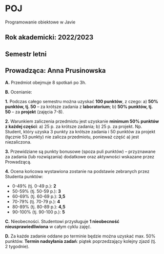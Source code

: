 # POJ 
Programowanie obiektowe w Javie 

## Rok akademicki: 2022/2023 
## Semestr letni 
## Prowadząca: Anna Prusinowska 

**A.** Przedmiot obejmuje 8 spotkań po 3h. 

**B.** Ocenianie:

**1.** Podczas całego semestru można uzyskać **100 punktów**, z czego:
   a) **50% punktów, tj. 50** – za krótsze zadania z **laboratorium**;
   b) **50% punktów, tj. 50** – za **projekt** (zajęcia 7-8).

**2.** Warunkiem zaliczenia przedmiotu jest uzyskanie **minimum 50% punktów z każdej części**: 
   a) 25 p. za krótsze zadania; 
   b) 25 p. za projekt. 
   Np. Student, który uzyska 3 punkty za krótsze zadania i 50 punktów za projekt (łącznie 53 punkty) nie zalicza przedmiotu, ponieważ część a) jest niezaliczona.

**3.** Przewidziane są punkty bonusowe (spoza puli punktów) – przyznawane za zadania (lub rozwiązania) dodatkowe oraz aktywności wskazane przez Prowadzącą.

**4.** Ocena końcowa wystawiona zostanie na podstawie zebranych przez Studenta punktów:
   - 0-49% (tj. 0-49 p.): **2**
   - 50-59% (tj. 50-59 p.): **3**
   - 60-69% (tj. 60-69 p.): **3,5**
   - 70-79% (tj. 70-79 p.): **4**
   - 80-89% (tj. 80-89 p.): **4,5**
   - 90-100% (tj. 90-100 p.): **5**

**C.** Nieobecności. Studentowi przysługuje **1 nieobecność nieusprawiedliwiona** w całym cyklu zajęć.

**D.** Za każde zadanie oddane po terminie będzie można uzyskać max. 50% punktów. **Termin nadsyłania zadań**: piątek poprzedzający kolejny zjazd (tj. 2 tygodnie).

